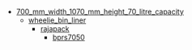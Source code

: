 * [700_mm_width_1070_mm_height_70_litre_capacity](700_mm_width_1070_mm_height_70_litre_capacity)
  * [wheelie_bin_liner](700_mm_width_1070_mm_height_70_litre_capacity/wheelie_bin_liner)
    * [rajapack](700_mm_width_1070_mm_height_70_litre_capacity/wheelie_bin_liner/rajapack)
      * [bprs7050](700_mm_width_1070_mm_height_70_litre_capacity/wheelie_bin_liner/rajapack/bprs7050)
